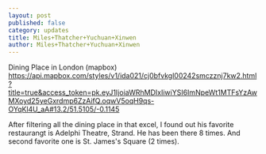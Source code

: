 ```yaml
---
layout: post
published: false
category: updates
title: Miles+Thatcher+Yuchuan+Xinwen
author: Miles+Thatcher+Yuchuan+Xinwen
---
```


Dining Place in London (mapbox)
https://api.mapbox.com/styles/v1/ida021/cj0bfvkgl00242smczznj7kw2.html?title=true&access_token=pk.eyJ1IjoiaWRhMDIxIiwiYSI6ImNpeWt1MTFsYzAwMXoyd25yeGxrdmp6ZzAifQ.oqwV5oqH9qs-OYqKl4U_aA#13.2/51.5105/-0.1145

After filtering all the dining place in that excel, I found out his favorite restaurangt is Adelphi Theatre, Strand. He has been there 8 times. And second favorite one is St. James's Square (2 times).